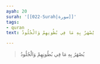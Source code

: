 ```yaml
---
ayah: 20
surah: '[[022-Surah|سورة]]'
tags:
- quran
text: يُصْهَرُ بِهِ مَا فِي بُطُونِهِمْ وَالْجُلُودُ

---
```

> يُصْهَرُ بِهِ مَا فِي بُطُونِهِمْ وَالْجُلُودُ
